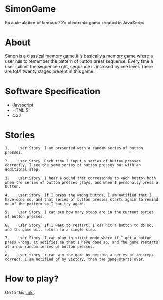# SimonGame
Its a simulation of famous 70's electronic game created in JavaScript
# About
Simon is a classical memory game,it is basically a memory game where a user has to remember the pattern of button press sequence. Every time a user submit the sequence right, sequence is incresed by one level. There are total twenty stages present in this game.
# Software Specification
<ul>
<li>Javascript</li>
<li>HTML 5</li>
<li>CSS</li>
</ul>

# Stories

    1.    User Story: I am presented with a random series of button presses. 

    2.    User Story: Each time I input a series of button presses correctly, I see the same series of button presses but with an additional step. 

    3.    User Story: I hear a sound that corresponds to each button both when the series of button presses plays, and when I personally press a button. 

    4.    User Story: If I press the wrong button, I am notified that I have done so, and that series of button presses starts again to remind me of the pattern so I can try again. 

    5.    User Story: I can see how many steps are in the current series of button presses. 

    6.    User Story: If I want to restart, I can hit a button to do so, and the game will return to a single step. 

    7.    User Story: I can play in strict mode where if I get a button press wrong, it notifies me that I have done so, and the game restarts at a new random series of button presses. 

    8.    User Story: I can win the game by getting a series of 20 steps correct. I am notified of my victory, then the game starts over. 

# How to play?
Go to this <a href="https://supratikrulz.github.io"> link </a>.
